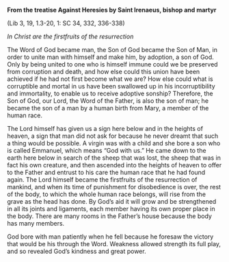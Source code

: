 

**From the treatise Against Heresies by Saint Irenaeus, bishop and martyr**

(Lib 3, 19, 1.3-20, 1: SC 34, 332, 336-338)

_In Christ are the firstfruits of the resurrection_

The Word of God became man, the Son of God became the Son of Man, in order to unite man with himself and make him, by adoption, a son of God. Only by being united to one who is himself immune could we be preserved from corruption and death, and how else could this union have been achieved if he had not first become what we are? How else could what is corruptible and mortal in us have been swallowed up in his incorruptibility and immortality, to enable us to receive adoptive sonship? Therefore, the Son of God, our Lord, the Word of the Father, is also the son of man; he became the son of a man by a human birth from Mary, a member of the human race.

The Lord himself has given us a sign here below and in the heights of heaven, a sign that man did not ask for because he never dreamt that such a thing would be possible. A virgin was with a child and she bore a son who is called Emmanuel, which means “God with us.” He came down to the earth here below in search of the sheep that was lost, the sheep that was in fact his own creature, and then ascended into the heights of heaven to offer to the Father and entrust to his care the human race that he had found again. The Lord himself became the firstfruits of the resurrection of mankind, and when its time of punishment for disobedience is over, the rest of the body, to which the whole human race belongs, will rise from the grave as the head has done. By God’s aid it will grow and be strengthened in all its joints and ligaments, each member having its own proper place in the body. There are many rooms in the Father’s house because the body has many members.

God bore with man patiently when he fell because he foresaw the victory that would be his through the Word. Weakness allowed strength its full play, and so revealed God’s kindness and great power.

